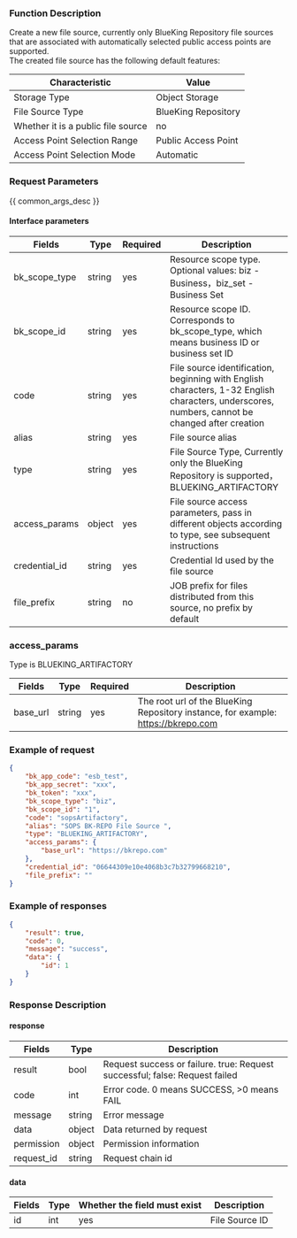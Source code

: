 ### Function Description

Create a new file source, currently only BlueKing Repository file sources that are associated with automatically selected public access points are supported.  
The created file source has the following default features: 

| Characteristic |  Value |
|-----------------|------------|
|Storage Type|Object Storage|
|File Source Type|BlueKing Repository|
|Whether it is a public file source|no|
| Access Point Selection Range       |Public Access Point|
|Access Point Selection Mode|Automatic|

### Request Parameters

{{ common_args_desc }}

#### Interface parameters

| **Fields** | **Type** | **Required** | **Description** |
|-----------------|------------|--------------|------------|
| bk_scope_type | string | yes          | Resource scope type. Optional values: biz - Business，biz_set - Business Set |
| bk_scope_id | string | yes          | Resource scope ID. Corresponds to bk_scope_type, which means business ID or business set ID |
| code            |  string    | yes          | File source identification, beginning with English characters, 1-32 English characters, underscores, numbers, cannot be changed after creation |
| alias           |  string    | yes          | File source alias |
| type            |  string    | yes          | File Source Type, Currently only the BlueKing Repository is supported，BLUEKING_ARTIFACTORY |
| access_params   |  object    | yes          | File source access parameters, pass in different objects according to type, see subsequent instructions |
| credential_id   |  string    | yes          | Credential Id used by the file source |
| file_prefix     |  string    | no           | JOB prefix for files distributed from this source, no prefix by default |

### access_params
Type is BLUEKING_ARTIFACTORY

| **Fields**   | **Type** | **Required** | **Description** |
|-----------------|------------|--------|------------|
| base_url        |  string    | yes  | The root url of the BlueKing Repository instance, for example: https://bkrepo.com |

### Example of request

```json
{
    "bk_app_code": "esb_test",
    "bk_app_secret": "xxx",
    "bk_token": "xxx",
    "bk_scope_type": "biz",
    "bk_scope_id": "1",
    "code": "sopsArtifactory",
    "alias": "SOPS BK-REPO File Source ",
    "type": "BLUEKING_ARTIFACTORY",
    "access_params": {
        "base_url": "https://bkrepo.com"
    },
    "credential_id": "06644309e10e4068b3c7b32799668210",
    "file_prefix": ""
}
```

### Example of responses

```json
{
    "result": true,
    "code": 0,
    "message": "success",
    "data": {
        "id": 1
    }
}
```

### Response Description

#### response
| **Fields** | **Type** | **Description** |
|-----------|-----------|-----------|
| result       | bool   | Request success or failure. true: Request successful; false: Request failed |
| code         | int    | Error code. 0 means SUCCESS, >0 means FAIL |
| message      | string | Error message |
| data         | object | Data returned by request |
| permission   | object | Permission information |
| request_id   | string | Request chain id |

#### data

| Fields | **Type** | Whether the field must exist | **Description** |
|-----------|-------|---------------|---------|
| id        | int   |yes              | File Source ID |
